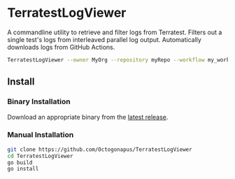 # TerratestLogViewer

A commandline utility to retrieve and filter logs from Terratest.
Filters out a single test's logs from interleaved parallel log output.
Automatically downloads logs from GitHub Actions.

```sh
TerratestLogViewer --owner MyOrg --repository myRepo --workflow my_workflow.yml --branch my_branch --job my_job --test TestSomething | less
```

## Install

### Binary Installation

Download an appropriate binary from the [latest release](https://github.com/Octogonapus/IAMPolicyHelper/releases/latest).

### Manual Installation

```sh
git clone https://github.com/Octogonapus/TerratestLogViewer
cd TerratestLogViewer
go build
go install
```
